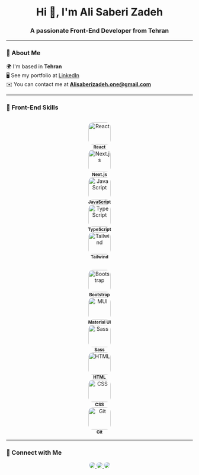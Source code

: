 <!-- Header -->
<h1 align="center">Hi 👋, I'm Ali Saberi Zadeh</h1>
<h3 align="center">A passionate Front-End Developer from Tehran</h3>

---

### 💫 About Me  
🌍 I'm based in **Tehran**  
🖥️ See my portfolio at [LinkedIn](https://www.linkedin.com/in/ali-saberizadeh-667899223/)  
✉️ You can contact me at **Alisaberizadeh.one@gmail.com**

---

### 🚀 Front-End Skills  

<!-- Row 1 -->
<p align="center" style="display: flex; justify-content: center; flex-wrap: wrap; gap: 25px;">
  <div align="center">
    <img src="https://cdn.jsdelivr.net/gh/devicons/devicon/icons/react/react-original-wordmark.svg" width="60" height="60" alt="React" style="border-radius:12px;"/><br>
    <sub><b>React</b></sub>
  </div>
  <div align="center">
    <img src="https://cdn.jsdelivr.net/gh/devicons/devicon/icons/nextjs/nextjs-original.svg" width="60" height="60" alt="Next.js" style="border-radius:12px;"/><br>
    <sub><b>Next.js</b></sub>
  </div>
  <div align="center">
    <img src="https://upload.wikimedia.org/wikipedia/commons/6/6a/JavaScript-logo.png" width="60" height="60" alt="JavaScript" style="border-radius:12px;"/><br>
    <sub><b>JavaScript</b></sub>
  </div>
  <div align="center">
    <img src="https://cdn.jsdelivr.net/gh/devicons/devicon/icons/typescript/typescript-original.svg" width="60" height="60" alt="TypeScript" style="border-radius:12px;"/><br>
    <sub><b>TypeScript</b></sub>
  </div>
  <div align="center">
    <img src="https://www.vectorlogo.zone/logos/tailwindcss/tailwindcss-icon.svg" width="60" height="60" alt="Tailwind" style="border-radius:12px;"/><br>
    <sub><b>Tailwind</b></sub>
  </div>
</p>

<!-- Row 2 -->
<p align="center" style="display: flex; justify-content: center; flex-wrap: wrap; gap: 25px;">
  <div align="center">
    <img src="https://cdn.jsdelivr.net/gh/devicons/devicon/icons/bootstrap/bootstrap-original.svg" width="60" height="60" alt="Bootstrap" style="border-radius:12px;"/><br>
    <sub><b>Bootstrap</b></sub>
  </div>
  <div align="center">
    <img src="https://cdn.jsdelivr.net/gh/devicons/devicon/icons/materialui/materialui-original.svg" width="60" height="60" alt="MUI" style="border-radius:12px;"/><br>
    <sub><b>Material UI</b></sub>
  </div>
  <div align="center">
    <img src="https://cdn.jsdelivr.net/gh/devicons/devicon/icons/sass/sass-original.svg" width="60" height="60" alt="Sass" style="border-radius:12px;"/><br>
    <sub><b>Sass</b></sub>
  </div>
  <div align="center">
    <img src="https://cdn.jsdelivr.net/gh/devicons/devicon/icons/html5/html5-original.svg" width="60" height="60" alt="HTML" style="border-radius:12px;"/><br>
    <sub><b>HTML</b></sub>
  </div>
  <div align="center">
    <img src="https://cdn.jsdelivr.net/gh/devicons/devicon/icons/css3/css3-original.svg" width="60" height="60" alt="CSS" style="border-radius:12px;"/><br>
    <sub><b>CSS</b></sub>
  </div>
  <div align="center">
    <img src="https://cdn.jsdelivr.net/gh/devicons/devicon/icons/git/git-original.svg" width="60" height="60" alt="Git" style="border-radius:12px;"/><br>
    <sub><b>Git</b></sub>
  </div>
</p>

---

### 🤝 Connect with Me  
<p align="center">
  <a href="https://www.linkedin.com/in/ali-saberizadeh-667899223/" target="_blank">
    <img src="https://img.shields.io/badge/LinkedIn-0A66C2?style=for-the-badge&logo=linkedin&logoColor=white" style="border-radius:10px;" />
  </a>
  <a href="mailto:Alisaberizadeh.one@gmail.com">
    <img src="https://img.shields.io/badge/Gmail-D14836?style=for-the-badge&logo=gmail&logoColor=white" style="border-radius:10px;" />
  </a>
  <a href="https://github.com/AliSaberiZadeh" target="_blank">
    <img src="https://img.shields.io/badge/GitHub-333?style=for-the-badge&logo=github&logoColor=white" style="border-radius:10px;" />
  </a>
</p>
